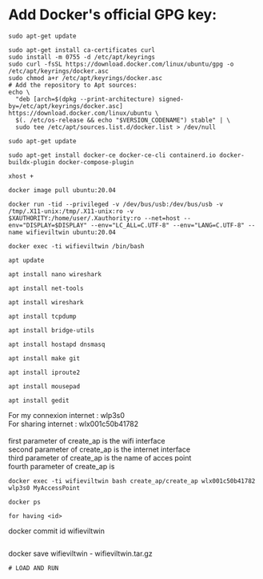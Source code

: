 # Add Docker's official GPG key:
```  
sudo apt-get update
```  
```  
sudo apt-get install ca-certificates curl
sudo install -m 0755 -d /etc/apt/keyrings
sudo curl -fsSL https://download.docker.com/linux/ubuntu/gpg -o /etc/apt/keyrings/docker.asc
sudo chmod a+r /etc/apt/keyrings/docker.asc
# Add the repository to Apt sources:
echo \
  "deb [arch=$(dpkg --print-architecture) signed-by=/etc/apt/keyrings/docker.asc] https://download.docker.com/linux/ubuntu \
  $(. /etc/os-release && echo "$VERSION_CODENAME") stable" | \
  sudo tee /etc/apt/sources.list.d/docker.list > /dev/null
```  
```  
sudo apt-get update
```
```  
sudo apt-get install docker-ce docker-ce-cli containerd.io docker-buildx-plugin docker-compose-plugin
```  
```  
xhost +
```  
```  
docker image pull ubuntu:20.04
```  
```  
docker run -tid --privileged -v /dev/bus/usb:/dev/bus/usb -v /tmp/.X11-unix:/tmp/.X11-unix:ro -v $XAUTHORITY:/home/user/.Xauthority:ro --net=host --env="DISPLAY=$DISPLAY" --env="LC_ALL=C.UTF-8" --env="LANG=C.UTF-8" --name wifieviltwin ubuntu:20.04
```  
```  
docker exec -ti wifieviltwin /bin/bash
```  
```  
apt update
```  
```  
apt install nano wireshark
```  
```  
apt install net-tools
```  
```  
apt install wireshark
```  
```  
apt install tcpdump 
```  
```  
apt install bridge-utils
```  
```  
apt install hostapd dnsmasq
```  
```  
apt install make git
```  
```  
apt install iproute2
```  
```  
apt install mousepad
```  
```  
apt install gedit
```  
For my connexion internet : wlp3s0 </br>
For sharing internet : wlx001c50b41782 </br>
</br>
first parameter of create_ap is the wifi interface </br>
second parameter of create_ap is the internet interface </br>
third parameter of create_ap is the name of acces point </br>
fourth parameter of create_ap is </br>
```  
docker exec -ti wifieviltwin bash create_ap/create_ap wlx001c50b41782 wlp3s0 MyAccessPoint
```
```  
docker ps
```  
```  
for having <id>
```  
docker commit id wifieviltwin
```  
```  
docker save wifieviltwin - wifieviltwin.tar.gz
```  
# LOAD AND RUN
